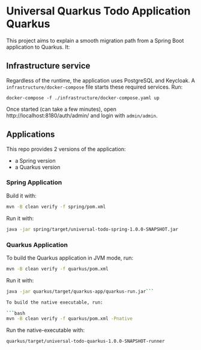 # Universal Quarkus Todo Application Quarkus

This project aims to explain a smooth migration path from a Spring Boot application to Quarkus.
It:

## Infrastructure service

Regardless of the runtime, the application uses PostgreSQL and Keycloak.
A `infrastructure/docker-compose` file starts these required services.
Run: 

```shell
docker-compose -f ./infrastructure/docker-compose.yaml up
```

Once started (can take a few minutes), open http://localhost:8180/auth/admin/ and login with `admin/admin`.

## Applications

This repo provides 2 versions of the application:

* a Spring version
* a Quarkus version

### Spring Application

Build it with:

```bash
mvn -B clean verify -f spring/pom.xml
``` 

Run it with:

```bash
java -jar spring/target/universal-todo-spring-1.0.0-SNAPSHOT.jar 
``` 
                
### Quarkus Application

To build the Quarkus application in JVM mode, run:

```bash
mvn -B clean verify -f quarkus/pom.xml    
``` 

Run it with:

```bash
java -jar quarkus/target/quarkus-app/quarkus-run.jar``` 

To build the native executable, run:

```bash
mvn -B clean verify -f quarkus/pom.xml -Pnative
```

Run the native-executable with:

```bash
quarkus/target/universal-todo-quarkus-1.0.0-SNAPSHOT-runner
```
